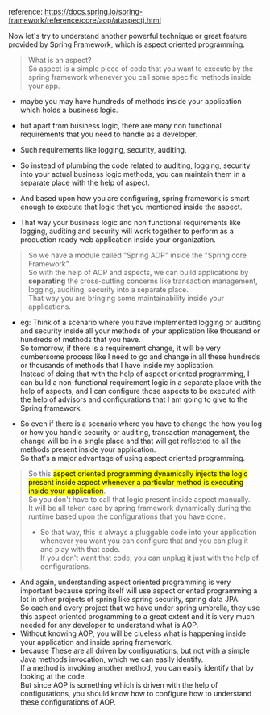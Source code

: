 
reference: https://docs.spring.io/spring-framework/reference/core/aop/ataspectj.html

Now let's try to understand another powerful technique or great feature provided by Spring Framework,
which is aspect oriented programming.
>What is an aspect?\
So aspect is a simple piece of code that you want to execute by the spring framework whenever you call some specific  methods inside your app.

* maybe you may have hundreds of methods inside your application which holds a business logic.

* but apart from business logic, there are many non functional requirements that you need to handle as
a developer.
* Such requirements like logging, security, auditing.
* So instead of plumbing the code related to auditing, logging, security into your actual business logic
methods, you can maintain them in a separate place with the help of aspect.
* And based upon how you are configuring, spring framework is smart enough to execute that logic that you mentioned 
  inside the aspect.

* That way your business logic and non functional requirements like logging, auditing and security will
work together to perform as a production ready web application inside your organization.

>So we have a module called "Spring AOP" inside the "Spring core Framework".\
So with the help of AOP and aspects, we can build applications by **separating** the cross-cutting concerns
like transaction management, logging, auditing, security into a separate place.\
That way you are bringing some maintainability inside your applications.

* eg: Think of a scenario where you have implemented logging or auditing and security inside all your methods
of your application like thousand or hundreds of methods that you have.\
   So tomorrow, if there is a requirement change, it will be very cumbersome process like I need to go
and change in all these hundreds or thousands of methods that I have inside my application.\
Instead of doing that with the help of aspect oriented programming, I can build a non-functional requirement
logic in a separate place with the help of aspects, and I can configure those aspects to be executed
with the help of advisors and configurations that I am going to give to the Spring framework.


* So even if there is a scenario where you have to change the how you log or how you handle security or
auditing, transaction management, the change will be in a single place and that will get reflected to
all the methods present inside your application.\
So that's a major advantage of using aspect oriented programming.


>So this <mark>aspect oriented programming dynamically injects the logic present inside aspect whenever a particular
method is executing inside your application</mark>.\
So you don't have to call that logic present inside aspect manually.\
It will be all taken care by spring framework dynamically during the runtime based upon the configurations
that you have done.
> * So that way, this is always a pluggable code into your application whenever you want
you can configure that and you can plug it and play with that code.\
If you don't want that code, you can unplug it just with the help of configurations.

* And again, understanding aspect oriented programming is very important because spring itself will use
aspect oriented programming a lot in other projects of spring like spring security, spring data JPA.\
So each and every project that we have under spring umbrella, they use this aspect oriented programming
to a great extent and it is very much needed for any developer to understand what is AOP.
* Without knowing AOP, you will be clueless what is happening inside your application and inside spring
framework.
* because These are all driven by configurations, but not with a simple Java methods invocation, which we can
easily identify.\
If a method is invoking another method, you can easily identify that by looking at the code.\
But since AOP is something which is driven with the help of configurations, you should know how to
configure how to understand these configurations of AOP.
